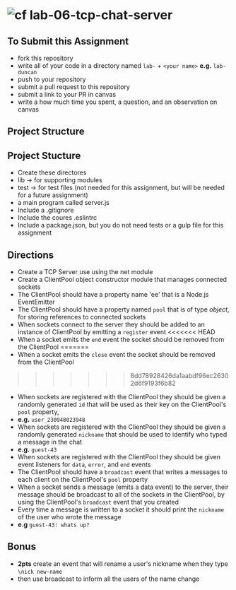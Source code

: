 ![cf](https://i.imgur.com/7v5ASc8.png) lab-06-tcp-chat-server
======

## To Submit this Assignment
  * fork this repository
  * write all of your code in a directory named `lab-` + `<your name>` **e.g.** `lab-duncan`
  * push to your repository
  * submit a pull request to this repository
  * submit a link to your PR in canvas
  * write a how much time you spent, a question, and an observation on canvas

## Project Structure
## Project Stucture
* Create these directores
 * lib -> for supporting modules
 * test -> for test files (not needed for this assignment, but will be needed for a future assignment)
* a main program called server.js
* Include a .gitignore
* Include the coures .eslintrc
* Include a package.json, but you do not need tests or a gulp file for this assignment

## Directions
* Create a TCP Server use using the net module
* Create a ClientPool object constructor module that manages connected sockets
 * The ClientPool should have a property name 'ee' that is a Node.js EventEmitter
 * The ClientPool should have a property named `pool` that is of type _object_, for storing references to connected sockets
* When sockets connect to the server they should be added to an instance of ClientPool by emitting a `register` event
<<<<<<< HEAD
* When a socket emits the `end` event the socket should be removed from the ClientPool
=======
* When a socket emits the `close` event the socket should be removed from the ClientPool
>>>>>>> 8dd78928426da1aabdf96ec26302d6f9193f6b82
* When sockets are registered with the ClientPool they should be given a randomly generated `id` that will be used as their key on the ClientPool's `pool` property,
 * **e.g.** `user_230948023948`
* When sockets are registered with the ClientPool they should be given a randomly generated `nickname` that should be used to identify who typed a message in the chat
 * **e.g.** `guest-43`
* When sockets are registered with the ClientPool they should be given event listeners for `data`, `error`, and `end` events
* The ClientPool should have a `broadcast` event that writes a messages to each client on the ClientPool's `pool` property
* When a socket sends a message (emits a data event) to the server, their message should be broadcast to all of the sockets in the ClientPool, by using the ClientPool's `broadcast` event that you created
* Every time a message is written to a socket it should print the `nickname` of the user who wrote the message
 * **e.g** `guest-43: whats up?`

## Bonus
* **2pts** create an event that will rename a user's nickname when they type `\nick new-name`
 * then use broadcast to inform all the users of the name change

